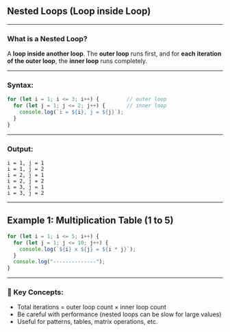## Nested Loops (Loop inside Loop)

---

### What is a Nested Loop?

A **loop inside another loop**.
The **outer loop** runs first, and for **each iteration of the outer loop**, the **inner loop** runs completely.

---

### Syntax:

```js
for (let i = 1; i <= 3; i++) {         // outer loop
  for (let j = 1; j <= 2; j++) {       // inner loop
    console.log(`i = ${i}, j = ${j}`);
  }
}
```

---

### Output:

```
i = 1, j = 1  
i = 1, j = 2  
i = 2, j = 1  
i = 2, j = 2  
i = 3, j = 1  
i = 3, j = 2  
```

---

## Example 1: Multiplication Table (1 to 5)

```js
for (let i = 1; i <= 5; i++) {
  for (let j = 1; j <= 10; j++) {
    console.log(`${i} x ${j} = ${i * j}`);
  }
  console.log("--------------");
}
```
---

### 🧠 Key Concepts:

* Total iterations = outer loop count × inner loop count
* Be careful with performance (nested loops can be slow for large values)
* Useful for patterns, tables, matrix operations, etc.